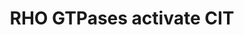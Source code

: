 ---
annotations:
- id: PW:0000003
  parent: signaling pathway
  type: Pathway Ontology
  value: signaling pathway
authors:
- ReactomeTeam
- Egonw
description: Citron kinase (CIT) or citron RHO-interacting kinase (CRIK) shares similarities
  with ROCK kinases. Like ROCK, it consists of a serine/threonine kinase domain, a
  coiled-coil region, a RHO-binding domain, a cysteine rich region and a plekstrin
  homology (PH) domain, but additionally features a proline-rich region and a PDZ-binding
  domain. A shorter splicing isoform of CIT, citron-N, is specifically expressed in
  the nervous system and lacks the kinase domain. Citron-N is a component of the post-synaptic
  density, where it binds to the PDZ domains of the scaffolding protein PDS-95/SAP90
  (Zhang et al. 2006).<p>While the binding of CIT to RHO GTPases RHOA, RHOB, RHOC
  and RAC1 is well established (Madaule et al. 1995), the mechanism of CIT activation
  by GTP-bound RHO GTPases has not been elucidated. There are indications that CIT
  may be activated through autophosphorylation in the presence of active forms of
  RHO GTPases (Di Cunto et al. 1998). CIT appears to phosphorylate the myosin regulatory
  light chain (MRLC), the only substrate identified to date, on the same residues
  that are phosphorylated by ROCKs, but it has not been established yet how this relates
  to activation by RHO GTPases (Yamashiro et al. 2003). CIT and RHOA are implicated
  to act together in Golgi apparatus organization through regulation of the actin
  cytoskeleton (Camera et al. 2003). CIT is also involved in the regulation of cytokinesis
  through its interaction with KIF14 (Gruneberg et al. 2006, Bassi et al. 2013, Watanabe
  et al. 2013) and p27(Kip1) (Serres et al. 2012).  View original pathway at [http://www.reactome.org/PathwayBrowser/#DIAGRAM=5625900
  Reactome].
last-edited: 2021-01-25
organisms:
- Homo sapiens
redirect_from:
- /index.php/Pathway:WP3376
- /instance/WP3376
revision: null
schema-jsonld:
- '@context': https://schema.org/
  '@id': https://wikipathways.github.io/pathways/WP3376.html
  '@type': Dataset
  creator:
    '@type': Organization
    name: WikiPathways
  description: Citron kinase (CIT) or citron RHO-interacting kinase (CRIK) shares
    similarities with ROCK kinases. Like ROCK, it consists of a serine/threonine kinase
    domain, a coiled-coil region, a RHO-binding domain, a cysteine rich region and
    a plekstrin homology (PH) domain, but additionally features a proline-rich region
    and a PDZ-binding domain. A shorter splicing isoform of CIT, citron-N, is specifically
    expressed in the nervous system and lacks the kinase domain. Citron-N is a component
    of the post-synaptic density, where it binds to the PDZ domains of the scaffolding
    protein PDS-95/SAP90 (Zhang et al. 2006).<p>While the binding of CIT to RHO GTPases
    RHOA, RHOB, RHOC and RAC1 is well established (Madaule et al. 1995), the mechanism
    of CIT activation by GTP-bound RHO GTPases has not been elucidated. There are
    indications that CIT may be activated through autophosphorylation in the presence
    of active forms of RHO GTPases (Di Cunto et al. 1998). CIT appears to phosphorylate
    the myosin regulatory light chain (MRLC), the only substrate identified to date,
    on the same residues that are phosphorylated by ROCKs, but it has not been established
    yet how this relates to activation by RHO GTPases (Yamashiro et al. 2003). CIT
    and RHOA are implicated to act together in Golgi apparatus organization through
    regulation of the actin cytoskeleton (Camera et al. 2003). CIT is also involved
    in the regulation of cytokinesis through its interaction with KIF14 (Gruneberg
    et al. 2006, Bassi et al. 2013, Watanabe et al. 2013) and p27(Kip1) (Serres et
    al. 2012).  View original pathway at [http://www.reactome.org/PathwayBrowser/#DIAGRAM=5625900
    Reactome].
  keywords:
  - ADP
  - ATP
  - CDKN1B
  - 'CDKN1B '
  - CIT
  - 'CIT '
  - CIT-3
  - 'CIT-3 '
  - CIT:CDKN1B
  - 'Class 2 myosins play a crucial role in a variety of cellular processes, including
    cell migration, polarity formation, and cytokinesis. '
  - DLG4
  - 'DLG4 '
  - 'GTP '
  - KIF14
  - 'KIF14 '
  - 'MYH10 '
  - 'MYH11 '
  - 'MYH14 '
  - 'MYH9 '
  - 'MYL12B '
  - 'MYL6 '
  - 'MYL9 '
  - Myosin phosphatase
  - PKNs
  - 'PPP1CB '
  - 'PPP1R12A '
  - 'PPP1R12B '
  - PRC1
  - 'PRC1 '
  - 'RAC1 '
  - RHO GTPases Activate
  - RHO GTPases activate
  - 'RHOA '
  - RHOA,RHOB,RHOC,RAC1:GTP
  - RHOA,RHOB,RHOC,RAC1:GTP:CIT
  - RHOA,RHOB,RHOC,RAC1:GTP:CIT-3
  - RHOA,RHOB,RHOC,RAC1:GTP:CIT-3:DLG4
  - RHOA,RHOB,RHOC,RAC1:GTP:CIT:KIF14:PRC1
  - 'RHOB '
  - 'RHOC '
  - ROCKs
  - Smooth
  - muscle/non-muscle
  - myosin II
  - p-T19,S20-MRLC-smooth muscle/non-muscle myosin II
  - 'p-T19,S20-MYL12B '
  - 'p-T19,S20-MYL9 '
  license: CC0
  name: RHO GTPases activate CIT
seo: CreativeWork
title: RHO GTPases activate CIT
wpid: WP3376
---